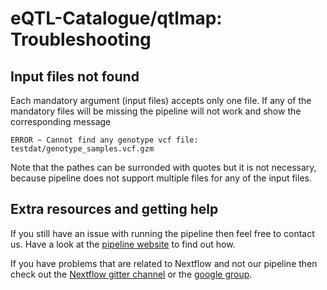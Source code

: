 # eQTL-Catalogue/qtlmap: Troubleshooting

## Input files not found
Each mandatory argument (input files) accepts only one file. 
If any of the mandatory files will be missing the pipeline will not work and show the corresponding message
```
ERROR ~ Cannot find any genotype vcf file: testdat/genotype_samples.vcf.gzm
```
Note that the pathes can be surronded with quotes but it is not necessary, because pipeline does not support multiple files for any of the input files.


## Extra resources and getting help
If you still have an issue with running the pipeline then feel free to contact us.
Have a look at the [pipeline website](https://github.com/eQTL-Catalogue/qtlmap) to find out how.

If you have problems that are related to Nextflow and not our pipeline then check out the [Nextflow gitter channel](https://gitter.im/nextflow-io/nextflow) or the [google group](https://groups.google.com/forum/#!forum/nextflow).
